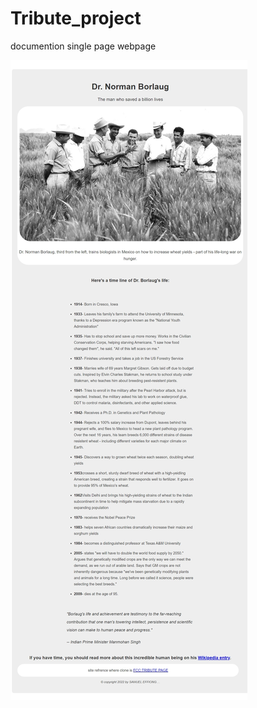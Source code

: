 # Tribute_project

 documention single page webpage

![samuel effiong](/Tribute_project/img/web%20(1).jpeg)